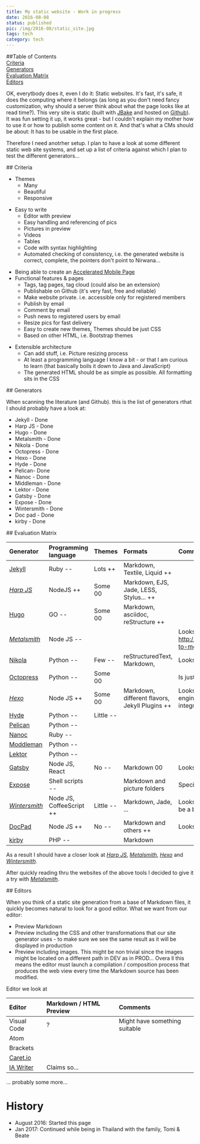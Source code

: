 ```yaml
---
title: My static website - Work in progress
date: 2016-08-08
status: published
pic: /img/2016-08/static_site.jpg
tags: tech
category: tech
---
```


##Table of Contents  
[Criteria](#criteria)  
[Generators](#generators)  
[Evaluation Matrix](#matrix)  
[Editors](#editors)  

OK, everytbody does it, even I do it: Static websites. It's fast, it's safe, it does the computing where it belongs (as long as you don't need fancy customization, why should a server think about what the page looks like at read time?). This very site is static (built with [JBake](http://jbake.org/) and hosted on [Github](https://github.com/)). It was fun setting it up, it works great - but I couldn't explain my mother how to use it or how to publish some content on it. And that's what a CMs should be about: It has to be usable in the first place.

Therefore I need anotrher setup. I plan to have a look at some different static web site systems, and set up a list of criteria against which I plan to test the different generators...

<a name="criteria"/>
## Criteria
</a>

* Themes
    * Many
    * Beautiful 
    * Responsive 
- Easy to write
    - Editor with preview
    - Easy handling and referencing of pics
    - Pictures in preview
    - Videos
    - Tables
    - Code with syntax highlighting
	- Automated checking of consistency, i.e. the generated website is correct, complete, the pointers don't point to Nirwana...
* Being able to create an [Accelerated Mobile Page](https://www.ampproject.org/) 
* Functional features & pages
    * Tags, tag pages, tag cloud (could also be an extension)
    * Publishable on Github (it's very fast, free and reliable)
    * Make website private. i.e. accessible only for registered members
    * Publish by email
    * Comment by email
    * Push news to registered users by email
    - Resize pics for fast delivery
    - Easy to create new themes, Themes should be just CSS
    - Based on other HTML, i.e. Bootstrap themes
- Extensible architecture 
    - Can add stuff, i.e. Picture resizing process
    - At least a programming language I know a bit - or that I am curious to learn (that basically boils it down to Java and JavaScript)
    - The generated HTML should be as simple as possible. All formatting sits in the CSS

<a name="generators"/>
## Generators
</a>

When scanning the literature (and Github). this is the list of generators rthat I should probably have a look at:

- Jekyll - Done
- Harp JS - Done
- Hugo - Done
- Metalsmith - Done
- Nikola - Done
- Octopress - Done
- Hexo - Done
- Hyde - Done
- Pelican- Done
- Nanoc - Done
- Middleman - Done
- Lektor - Done
- Gatsby - Done
- Expose - Done
- Wintersmith - Done
- Doc pad - Done
- kirby - Done

<a name="matrix"/>
## Evaluation Matrix
</a>

| Generator                                    | Programming language     | Themes    | Formats                                        | Comment                                                                                                               |
| :------------------------------------------- | :----------------------- | :-------- | :--------------------------------------------- | :-------------------------------------------------------------------------------------------------------------------- |
| [Jekyll](https://jekyllrb.com/)              | Ruby --                  | Lots ++   | Markdown, Textile, Liquid ++                   |                                                                                                                       |
| *[Harp JS](https://harpjs.com/)*             | NodeJS  ++               | Some 00   | Markdown, EJS, Jade, LESS, Stylus... ++        |                                                                                                                       |
| [Hugo](https://gohugo.io/)                   | GO --                    | Some 00   | Markdown, asciidoc, reStructure ++             |                                                                                                                       |
| *[Metalsmith](http://www.metalsmith.io/)*    | Node JS --               |           |                                                | Looks very flexible. Also see http://dbushell.com/2015/05/11/wordpress-to-metalsmith/                                 |
| [Nikola](https://getnikola.com/)             | Python --                | Few --    | reStructuredText, Markdown,                    | Looks just so so...                                                                                                   |
| [Octopress](http://octopress.org/)           | Python --                | Some 00   |                                                | Is just a package around Jekyll.                                                                                      |
| *[Hexo](https://hexo.io/)*                   | Node JS ++               | Some 00   | Markdown, different flavors, Jekyll Plugins ++ | Looks very flexible, uses standard template engines (EJS, Jade, Swig...), allows to integrate scripts and plugins. ++ |
| [Hyde](http://hyde.github.io/)               | Python --                | Little -- |                                                |                                                                                                                       |
| [Pelican](http://blog.getpelican.com/)       | Python --                |           |                                                |                                                                                                                       |
| [Nanoc](http://nanoc.ws/)                    | Ruby --                  |           |                                                |                                                                                                                       |
| [Moddleman](https://middlemanapp.com/)       | Python --                |           |                                                |                                                                                                                       |
| [Lektor](https://www.getlektor.com/)         | Python --                |           |                                                |                                                                                                                       |
| [Gatsby](https://github.com/gatsbyjs/gatsby) | Node JS, React           | No --     | Markdown 00                                    | Looks very flexible, but pretty complex...                                                                            |
| [Expose](https://github.com/Jack000/Expose)  | Shell scripts --         |           | Markdown and picture folders                   | Specifically for picture sites.                                                                                       |
| *[Wintersmith](http://wintersmith.io/)*      | Node JS, CoffeeScript ++ | Little -- | Markdown, Jade, ...                            | Looks very flexible, LESS, Sass, Stylus. Might be a bit complex...                                                    |
| [DocPad](http://docpad.org/)                 | Node JS ++               | No --     | Markdown and others ++                         | Looks flexible but complex                                                                                            |
| [kirby](https://getkirby.com/)               | PHP --                   |           | Markdown                                       |                                                                                                                       |

As a result I should have a closer look at *[Harp JS](https://harpjs.com/)*, *[Metalsmith](http://www.metalsmith.io/)*, *[Hexo](https://hexo.io/)* and *[Wintersmith](http://wintersmith.io/)*.

After quickly reading thru the websites of the above tools I decided to give it a try with *[Metalsmith](http://www.metalsmith.io/)*.

<a name="editors"/>
## Editors
</a> 

When you think of a static site generation from a base of Markdown files, it quickly becomes natural to look for a good editor. What we want from our editor:

* Preview Markdown
* Preview including the CSS and other transformations that our site generator uses - to make sure we see the same result as it will be displayed in production
* Preview including images. This might be non trivial since the images might be located on a different path in DEV as in PROD...
 Overa ll this means the editor must launch a compilation / composition process that produces the web view every time the Markdown source has been modified.

Editor we look at

| Editor                             | Markdown / HTML Preview | Comments                      |
| :--------------------------------- | :---------------------- | :---------------------------- |
| Visual Code                        | ?                       | Might have something suitable |
| Atom                               |                         |                               |
| Brackets                           |                         |                               |
| [Caret.io](https://caret.io/)      |                         |                               |
| [IA Writer](https://ia.net/writer) | Claims so...            |                               |

... probably some more...

# History
* August 2016: Started this page
* Jan 2017: Continued while being in Thailand with the family, Tomi & Beate